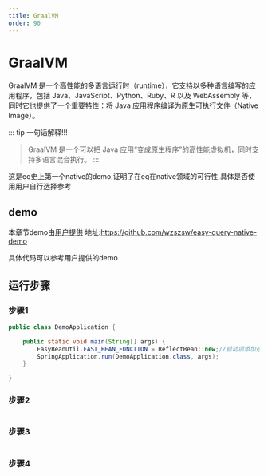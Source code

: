 ```yaml
---
title: GraalVM
order: 90
---
```


# GraalVM
GraalVM 是一个高性能的多语言运行时（runtime），它支持以多种语言编写的应用程序，包括 Java、JavaScript、Python、Ruby、R 以及 WebAssembly 等，同时它也提供了一个重要特性：将 Java 应用程序编译为原生可执行文件（Native Image）。

::: tip 一句话解释!!!
> GraalVM 是一个可以把 Java 应用“变成原生程序”的高性能虚拟机，同时支持多语言混合执行。
:::

这是eq史上第一个native的demo,证明了在eq在native领域的可行性,具体是否使用用户自行选择参考

## demo
本章节demo由[用户提供](https://github.com/wzszsw) 地址:https://github.com/wzszsw/easy-query-native-demo

具体代码可以参考用户提供的demo

## 运行步骤

### 步骤1
```java
public class DemoApplication {

    public static void main(String[] args) {
        EasyBeanUtil.FAST_BEAN_FUNCTION = ReflectBean::new;//启动项添加这句话替换默认的反射
        SpringApplication.run(DemoApplication.class, args);
    }

}
```

### 步骤2
<img :src="$withBase('/images/graalvm1.png')" msg="第一步">

### 步骤3
<img :src="$withBase('/images/graalvm2.png')" msg="第一步">

### 步骤4
<img :src="$withBase('/images/graalvm3.png')" msg="第一步">
